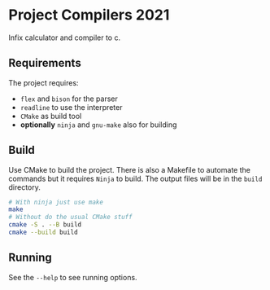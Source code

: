 # Project Compilers 2021

Infix calculator and compiler to c.

## Requirements

The project requires:

- `flex` and `bison` for the parser
- `readline` to use the interpreter
- `CMake` as build tool
- **optionally** `ninja` and `gnu-make` also for building

## Build

Use CMake to build the project. There is also a Makefile to automate the
commands but it requires `Ninja` to build. The output files will be in the
`build` directory.

```bash
# With ninja just use make
make
# Without do the usual CMake stuff
cmake -S . --B build
cmake --build build
```

## Running

See the `--help` to see running options.

